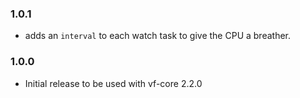 ### 1.0.1

- adds an `interval` to each watch task to give the CPU a breather.

### 1.0.0

- Initial release to be used with vf-core 2.2.0
